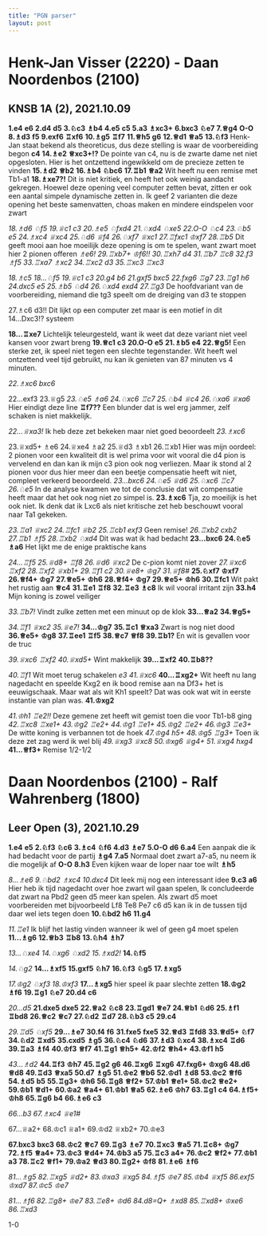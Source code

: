 ```yaml
---
title: "PGN parser"
layout: post
---
```


# Henk-Jan Visser (2220) - Daan Noordenbos (2100)
## KNSB 1A (2), 2021.10.09
**1.e4** **e6** **2.d4** **d5** **3.&#9816;c3** **&#9815;b4** **4.e5** **c5** **5.a3** **&#9815;xc3+** **6.bxc3** **&#9816;e7** **7.&#9813;g4** **O-O** **8.&#9815;d3** **f5** **9.exf6** **&#9814;xf6** **10.&#9815;g5** **&#9814;f7** **11.&#9813;h5** **g6** **12.&#9813;d1** **&#9813;a5** **13.&#9816;f3** Henk-Jan staat bekend als theoreticus, dus deze stelling is waar de voorbereiding begon **c4** **14.&#9815;e2** **&#9813;xc3+!?** De pointe van c4, nu is de zwarte dame net niet opgesloten. Hier is het ontzettend ingewikkeld om de precieze zetten te vinden **15.&#9815;d2** **&#9813;b2** **16.&#9815;b4** **&#9816;bc6** **17.&#9814;b1** **&#9813;a2** Wit heeft nu een remise met Tb1-a1 **18.&#9815;xe7?!** Dit is niet kritiek, en heeft het ook weinig aandacht gekregen. Hoewel deze opening veel computer zetten bevat, zitten er ook een aantal simpele dynamische zetten in. Ik geef 2 varianten die deze opening het beste samenvatten, choas maken en mindere eindspelen voor zwart 

*18.&#9815;d6* *&#9816;f5* *19.&#9813;c1* *c3* *20.&#9815;e5* *&#9816;fxd4* *21.&#9816;xd4* *&#9816;xe5* *22.O-O* *&#9816;c4* *23.&#9816;b5* *e5* *24.&#9815;xc4* *&#9813;xc4* *25.&#9816;d6* *&#9813;f4* *26.&#9816;xf7* *&#9813;xc1* *27.&#9814;fxc1* *&#9812;xf7* *28.&#9814;b5* Dit geeft mooi aan hoe moeilijk deze opening is om te spelen, want zwart moet hier 2 pionen offeren *&#9815;e6!* *29.&#9814;xb7+* *&#9812;f6!!* *30.&#9814;xh7* *d4* *31.&#9814;b7* *&#9814;c8* *32.f3* *&#9815;f5* *33.&#9814;xa7* *&#9815;xc2* *34.&#9814;xc2* *d3* *35.&#9814;xc3* *&#9814;xc3* 


*18.&#9815;c5* *18...&#9816;f5* *19.&#9813;c1* *c3* *20.g4* *b6* *21.gxf5* *bxc5* *22.fxg6* *&#9814;g7* *23.&#9814;g1* *h6* *24.dxc5* *e5* *25.&#9815;b5* *&#9816;d4* *26.&#9816;xd4* *exd4* *27.&#9814;g3* De hoofdvariant van de voorbereiding, niemand die tg3 speelt om de dreiging van d3 te stoppen 

27.&#9815;c6 d3!! Dit lijkt op een computer zet maar is een motief in dit 14...Dxc3!? systeem 

**18...&#9814;xe7** Lichtelijk teleurgesteld, want ik weet dat deze variant niet veel kansen voor zwart breng **19.&#9813;c1** **c3** **20.O-O** **e5** **21.&#9815;b5** **e4** **22.&#9813;g5!** Een sterke zet, ik speel niet tegen een slechte tegenstander. Wit heeft wel ontzettend veel tijd gebruikt, nu kan ik genieten van 87 minuten vs 4 minuten. 

*22.&#9815;xc6* *bxc6* 

22...exf3 23.&#9813;g5 
*23.&#9816;e5* *&#9815;a6* *24.&#9816;xc6* *&#9814;c7* *25.&#9816;b4* *&#9813;c4* *26.&#9816;xa6* *&#9813;xa6* Hier eindigt deze line 
**&#9814;f7??** Een blunder dat is wel erg jammer, zelf schaken is niet makkelijk. 

*22...&#9813;xa3!* Ik heb deze zet bekeken maar niet goed beoordeelt *23.&#9815;xc6* 

23.&#9813;xd5+ &#9815;e6 24.&#9813;xe4 &#9815;a2 25.&#9813;d3 &#9815;xb1 26.&#9814;xb1 Hier was mijn oordeel: 2 pionen voor een kwaliteit dit is wel prima voor wit vooral die d4 pion is vervelend en dan kan ik mijn c3 pion ook nog verliezen. Maar ik stond al 2 pionen voor dus hier meer dan een beetje compensatie heeft wit niet, compleet verkeerd beoordeeld. 
*23...bxc6* *24.&#9816;e5* *&#9813;d6* *25.&#9816;xc6* *&#9814;c7* *26.&#9816;e5* In de analyse kwamen we tot de conclusie dat wit compensatie heeft maar dat het ook nog niet zo simpel is. 
**23.&#9815;xc6** Tja, zo moeilijk is het ook niet. Ik denk dat ik Lxc6 als niet kritische zet heb beschouwt vooral naar Ta1 gekeken. 

*23.&#9814;a1* *&#9813;xc2* *24.&#9814;fc1* *&#9813;b2* *25.&#9814;cb1* *exf3* Geen remise! *26.&#9814;xb2* *cxb2* *27.&#9814;b1* *&#9815;f5* *28.&#9814;xb2* *&#9816;xd4* Dit was wat ik had bedacht 
**23...bxc6** **24.&#9816;e5** **&#9815;a6** Het lijkt me de enige praktische kans 

*24...&#9814;f5* *25.&#9813;d8+* *&#9814;f8* *26.&#9813;d6* *&#9813;xc2* De c-pion komt niet zover *27.&#9813;xc6* *&#9814;xf2* *28.&#9814;xf2* *&#9813;xb1+* *29.&#9814;f1* *c2* *30.&#9813;e8+* *&#9812;g7* *31.&#9813;f8#* 
**25.&#9816;xf7** **&#9812;xf7** **26.&#9813;f4+** **&#9812;g7** **27.&#9813;e5+** **&#9812;h6** **28.&#9813;f4+** **&#9812;g7** **29.&#9813;e5+** **&#9812;h6** **30.&#9814;fc1** Wit pakt het rustig aan **&#9813;c4** **31.&#9814;e1** **&#9814;f8** **32.&#9814;e3** **&#9815;c8** Ik wil vooral irritant zijn **33.h4** Mijn koning is zowel veiliger 

*33.&#9814;b7!* Vindt zulke zetten met een minuut op de klok 
**33...&#9813;a2** **34.&#9813;g5+** 

*34.&#9814;f1* *&#9813;xc2* *35.&#9813;e7!* 
**34...&#9812;g7** **35.&#9814;c1** **&#9813;xa3** Zwart is nog niet dood **36.&#9813;e5+** **&#9812;g8** **37.&#9814;ee1** **&#9814;f5** **38.&#9813;c7** **&#9813;f8** **39.&#9814;b1?** En wit is gevallen voor de truc 

*39.&#9813;xc6* *&#9814;xf2* *40.&#9813;xd5+* Wint makkelijk 
**39...&#9814;xf2** **40.&#9814;b8??** 

*40.&#9814;f1* Wit moet terug schakelen *e3* *41.&#9813;xc6* 
**40...&#9814;xg2+** Wit heeft nu lang nagedacht en speelde Kxg2 en ik bood remise aan na Df3+ het is eeuwigschaak. Maar wat als wit Kh1 speelt? Dat was ook wat wit in eerste instantie van plan was. **41.&#9812;xg2** 

*41.&#9812;h1* *&#9814;e2!!* Deze gemene zet heeft wit gemist toen die voor Tb1-b8 ging *42.&#9814;xc8* *&#9814;xe1+* *43.&#9812;g2* *&#9814;e2+* *44.&#9812;g1* *&#9814;e1+* *45.&#9812;g2* *&#9814;e2+* *46.&#9812;g3* *&#9814;e3+* De witte koning is verbannen tot de hoek *47.&#9812;g4* *h5+* *48.&#9812;g5* *&#9814;g3+* Toen ik deze zet zag werd ik wel blij *49.&#9813;xg3* *&#9813;xc8* *50.&#9812;xg6* *&#9813;g4+* *51.&#9813;xg4* *hxg4* 
**41...&#9813;f3+** Remise 
 1/2-1/2
 
# Daan Noordenbos (2100) - Ralf Wahrenberg (1800)
## Leer Open (3), 2021.10.29
**1.e4** **e5** **2.&#9816;f3** **&#9816;c6** **3.&#9815;c4** **&#9816;f6** **4.d3** **&#9815;e7** **5.O-O** **d6** **6.a4** Een aanpak die ik had bedacht voor de partij **&#9815;g4** **7.a5** Normaal doet zwart a7-a5, nu neem ik die mogelijk af **O-O** **8.h3** Even kijken waar de loper naar toe wilt **&#9815;h5** 

*8...&#9815;e6* *9.&#9816;bd2* *&#9815;xc4* *10.dxc4* Dit leek mij nog een interessant idee 
**9.c3** **a6** Hier heb ik tijd nagedacht over hoe zwart wil gaan spelen, Ik concludeerde dat zwart na Pbd2 geen d5 meer kan spelen. Als zwart d5 moet voorbereiden met bijvoorbeeld Lf8 Te8 Pe7 c6 d5 kan ik in de tussen tijd daar wel iets tegen doen **10.&#9816;bd2** **h6** **11.g4** 

*11.&#9814;e1* Ik blijf het lastig vinden wanneer ik wel of geen g4 moet spelen 
**11...&#9815;g6** **12.&#9813;b3** **&#9814;b8** **13.&#9816;h4** **&#9815;h7** 

*13...&#9816;xe4* *14.&#9816;xg6* *&#9816;xd2* *15.&#9815;xd2!* 
**14.&#9816;f5** 

*14.&#9816;g2* 
**14...&#9815;xf5** **15.gxf5** **&#9816;h7** **16.&#9816;f3** **&#9816;g5** **17.&#9815;xg5** 

*17.&#9812;g2* *&#9816;xf3* *18.&#9812;xf3* 
**17...&#9815;xg5** hier speel ik paar slechte zetten **18.&#9812;g2** **&#9815;f6** **19.&#9814;g1** **&#9816;e7** **20.d4** **c6** 

*20...d5* 
**21.dxe5** **dxe5** **22.&#9813;a2** **&#9816;c8** **23.&#9814;gd1** **&#9813;e7** **24.&#9813;b1** **&#9816;d6** **25.&#9815;f1** **&#9814;bd8** **26.&#9813;c2** **&#9813;c7** **27.&#9816;d2** **&#9814;d7** **28.&#9816;b3** **c5** **29.c4** 

*29.&#9814;d5* *&#9816;xf5* 
**29...&#9815;e7** **30.f4** **f6** **31.fxe5** **fxe5** **32.&#9813;d3** **&#9814;fd8** **33.&#9813;d5+** **&#9816;f7** **34.&#9816;d2** **&#9814;xd5** **35.cxd5** **&#9815;g5** **36.&#9816;c4** **&#9816;d6** **37.&#9815;d3** **&#9816;xc4** **38.&#9815;xc4** **&#9814;d6** **39.&#9814;a3** **&#9815;f4** **40.&#9812;f3** **&#9813;f7** **41.&#9814;g1** **&#9813;h5+** **42.&#9812;f2** **&#9813;h4+** **43.&#9812;f1** **h5** 

*43...&#9815;d2* 
**44.&#9814;f3** **&#9812;h7** **45.&#9814;g2** **g6** **46.&#9814;xg6** **&#9814;xg6** **47.fxg6+** **&#9812;xg6** **48.d6** **&#9813;d8** **49.&#9814;d3** **&#9813;xa5** **50.d7** **&#9815;g5** **51.&#9812;e2** **&#9813;b6** **52.&#9812;d1** **&#9815;d8** **53.&#9812;c2** **&#9813;f6** **54.&#9815;d5** **b5** **55.&#9814;g3+** **&#9812;h6** **56.&#9814;g8** **&#9813;f2+** **57.&#9812;b1** **&#9813;e1+** **58.&#9812;c2** **&#9813;e2+** **59.&#9812;b1** **&#9813;d1+** **60.&#9812;a2** **&#9813;a4+** **61.&#9812;b1** **&#9813;a5** **62.&#9815;e6** **&#9812;h7** **63.&#9814;g1** **c4** **64.&#9815;f5+** **&#9812;h8** **65.&#9814;g6** **b4** **66.&#9815;e6** **c3** 

*66...b3* *67.&#9815;xc4* *&#9813;e1#* 

67...&#9813;a2+ 68.&#9812;c1 &#9813;a1+ 69.&#9812;d2 &#9813;xb2+ 70.&#9812;e3 

**67.bxc3** **bxc3** **68.&#9812;c2** **&#9813;c7** **69.&#9814;g3** **&#9815;e7** **70.&#9814;xc3** **&#9813;a5** **71.&#9814;c8+** **&#9812;g7** **72.&#9815;f5** **&#9813;a4+** **73.&#9812;c3** **&#9813;d4+** **74.&#9812;b3** **a5** **75.&#9814;c3** **a4+** **76.&#9812;c2** **&#9813;f2+** **77.&#9812;b1** **a3** **78.&#9814;c2** **&#9813;f1+** **79.&#9812;a2** **&#9813;d3** **80.&#9814;g2+** **&#9812;f8** **81.&#9815;e6** **&#9815;f6** 

*81...&#9815;g5* *82.&#9814;xg5* *&#9813;d2+* *83.&#9812;xa3* *&#9813;xg5* *84.&#9815;f5* *&#9812;e7* *85.&#9812;b4* *&#9813;xf5* *86.exf5* *&#9812;xd7* *87.&#9812;c5* *&#9812;e7* 


*81...&#9815;f6* *82.&#9814;g8+* *&#9812;e7* *83.&#9814;e8+* *&#9812;d6* *84.d8=Q+* *&#9815;xd8* *85.&#9814;xd8+* *&#9812;xe6* *86.&#9814;xd3* 

 1-0
